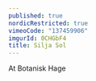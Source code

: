 ```yaml
---
published: true
nordicRestricted: true
vimeoCode: "137459906"
imgurId: 0CHGbF4
title: Silja Sol
---
```


At Botanisk Hage